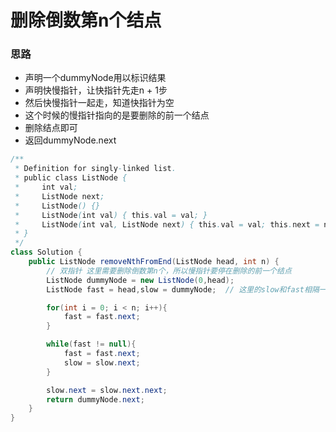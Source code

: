 # 删除倒数第n个结点
### 思路
- 声明一个dummyNode用以标识结果
- 声明快慢指针，让快指针先走n + 1步
- 然后快慢指针一起走，知道快指针为空
- 这个时候的慢指针指向的是要删除的前一个结点
- 删除结点即可
- 返回dummyNode.next

```java
/**
 * Definition for singly-linked list.
 * public class ListNode {
 *     int val;
 *     ListNode next;
 *     ListNode() {}
 *     ListNode(int val) { this.val = val; }
 *     ListNode(int val, ListNode next) { this.val = val; this.next = next; }
 * }
 */
class Solution {
    public ListNode removeNthFromEnd(ListNode head, int n) {
        // 双指针 这里需要删除倒数第n个，所以慢指针要停在删除的前一个结点
        ListNode dummyNode = new ListNode(0,head);
        ListNode fast = head,slow = dummyNode;  // 这里的slow和fast相隔一个结点

        for(int i = 0; i < n; i++){
            fast = fast.next;
        }

        while(fast != null){
            fast = fast.next;
            slow = slow.next;
        }

        slow.next = slow.next.next;
        return dummyNode.next;
    }
}
```